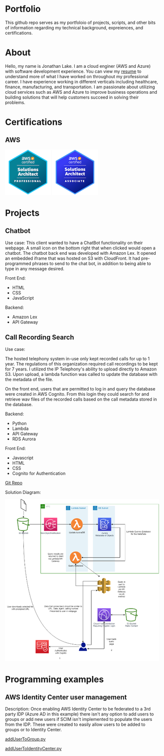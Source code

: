 # Portfolio
This github repo serves as my portfoloio of projects, scripts, and other bits of information regarding my technical background, expreiences, and certifications.

# About
Hello, my name is Jonathan Lake. I am a cloud enginer (AWS and Azure) with software development experience. You can view my [resume](/Resume.md) to understand more of what I have worked on throughout my professional career.
I have experience working in different verticals including healthcare, finance, manufacturing, and transportation.
I am passionate about utilizing cloud services such as AWS and Azure to improve business operations and building solutions that will help customers succeed in solving their problems.

# Certifications
## AWS
![aws-certified-solutions-architect-professional 150x150](/images/aws-certified-solutions-architect-professional-150x150.png) ![aws-certified-solutions-architect-associate](/images/aws-certified-solutions-architect-associate-150x150.png)

# Projects

## Chatbot
Use case:
This client wanted to have a ChatBot functionality on their webpage. A small icon on the bottom right that when clicked would open a chatbot. The chatbot back end was developed with Amazon Lex.
It opened an embedded iframe that was hosted on S3 with CloudFront.
It had pre-programmed phrases to send to the chat bot, in addition to being able to type in any message desired.

Front End:
* HTML
* CSS
* JavaScript

Backend: 
* Amazon Lex
* API Gateway

## Call Recording Search
Use case:

The hosted telephony system in-use only kept recorded calls for up to 1 year. The regulations of this organization required call recordings to be kept for 7 years.
I utilized the IP Telephony's ability to upload directly to Amazon S3. Upon upload, a lambda function was called to update the database with the metadata of the file.

On the front end, users that are permitted to log in and query the database were created in AWS Cognito. From this login they could search for and retrieve wav files of the recorded calls based on the call metadata stored in the database. 

Backend:
* Python
* Lambda
* API Gateway
* RDS Aurora

Front End: 
* Javascript
* HTML
* CSS
* Cognito for Authentication

[Git Repo](https://github.com/jonlake5/five9_call_archiving)

Solution Diagram:

![Solution Diagram](/images/call-recording.png)

# Programming examples
## AWS Identity Center user management
Description: Once enabling AWS Identity Center to be federated to a 3rd party IDP (Azure AD in this example) there isn't any option to add users to groups or add new users if SCIM isn't implemented to populate the users from the IDP. These were created to easily allow users to be added to groups or to Identity Center.

[addUserToGroup.py](https://github.com/jonlake5/pbUtilities/blob/6196740f21df69b9ed6907d1472fbff1d0b448f0/addUserToGroup.py)

[addUserToIdentityCenter.py](https://github.com/jonlake5/pbUtilities/blob/6196740f21df69b9ed6907d1472fbff1d0b448f0/addUserToIdentityCenter.py)